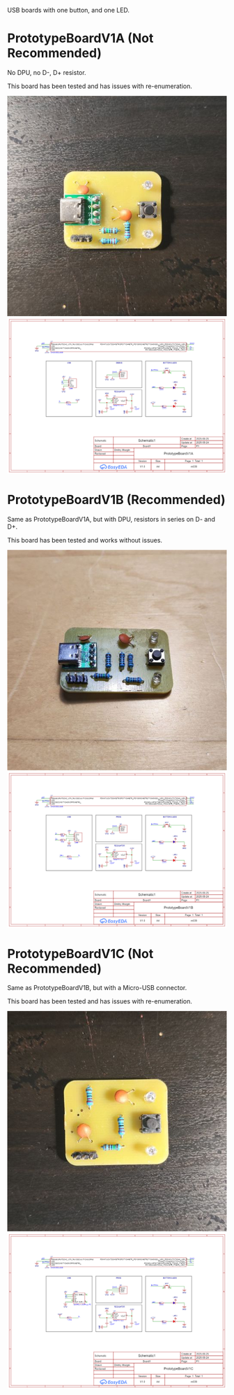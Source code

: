 USB boards with one button, and one LED.

# PrototypeBoardV1A (Not Recommended)
No DPU, no D-, D+ resistor.

This board has been tested and has issues with re-enumeration.

![Schematic](PrototypeBoardV1A/PrototypeBoardV1A_Top.jpg)
![Schematic](PrototypeBoardV1A/PrototypeBoardV1A_Schematic.png)

# PrototypeBoardV1B (Recommended)
Same as PrototypeBoardV1A, but with DPU, resistors in series on D- and D+.

This board has been tested and works without issues.

![Schematic](PrototypeBoardV1B/PrototypeBoardV1B_Top.jpg)
![Schematic](PrototypeBoardV1B/PrototypeBoardV1B_Schematic.png)

# PrototypeBoardV1C (Not Recommended)
Same as PrototypeBoardV1B, but with a Micro-USB connector.

This board has been tested and has issues with re-enumeration.

![Schematic](PrototypeBoardV1C/PrototypeBoardV1C_Top.jpg)
![Schematic](PrototypeBoardV1C/PrototypeBoardV1C_Schematic.png)